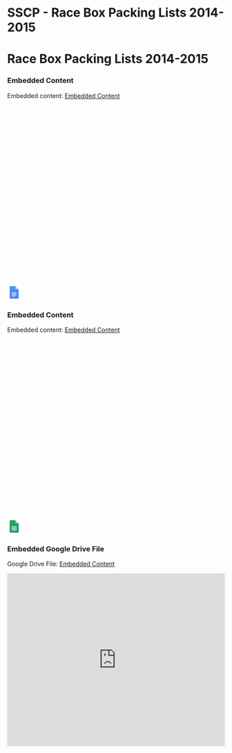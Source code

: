 # SSCP - Race Box Packing Lists 2014-2015

# Race Box Packing Lists 2014-2015

[](https://docs.google.com/document/d/1Wo2AO71EvuEYkyL1H9WX6GJgNl1qXR2bZJyRBkju_xY/edit)

### Embedded Content

Embedded content: [Embedded Content]()

<iframe width="100%" height="400" src="" frameborder="0"></iframe>

![](../../../../assets/docs_32dp.png)

[](https://docs.google.com/spreadsheets/d/1DsLIGB7Yi9089_UmpB9u4fcXxul55ptH3JQ0DWWJf-Y/edit)

### Embedded Content

Embedded content: [Embedded Content]()

<iframe width="100%" height="400" src="" frameborder="0"></iframe>

![](../../../../assets/sheets_32dp.png)

[](https://drive.google.com/folderview?id=1qkFFQFn2qUm2JPDS9tmOD1jg-68RQZJJ)

### Embedded Google Drive File

Google Drive File: [Embedded Content](https://drive.google.com/embeddedfolderview?id=1qkFFQFn2qUm2JPDS9tmOD1jg-68RQZJJ#list)

<iframe width="100%" height="400" src="https://drive.google.com/embeddedfolderview?id=1qkFFQFn2qUm2JPDS9tmOD1jg-68RQZJJ#list" frameborder="0"></iframe>

